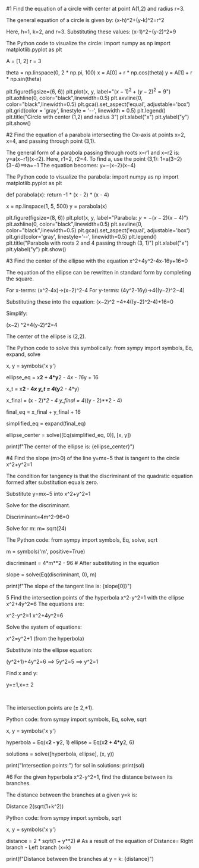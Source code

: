 
#1 Find the equation of a circle with center at point A(1,2) and radius r=3.

The general equation of a circle is given by: (x-h)^2+(y-k)^2=r^2
 
Here, h=1, k=2, and r=3. Substituting these values: (x-1)^2+(y-2)^2=9

The Python code to visualize the circle:
import numpy as np
import matplotlib.pyplot as plt

A = [1, 2]
r = 3

theta = np.linspace(0, 2 * np.pi, 100)
x = A[0] + r * np.cos(theta)
y = A[1] + r * np.sin(theta)

plt.figure(figsize=(6, 6))
plt.plot(x, y, label="$(x-1)^2 + (y-2)^2 = 9$")
plt.axhline(0, color="black",linewidth=0.5)
plt.axvline(0, color="black",linewidth=0.5)
plt.gca().set_aspect('equal', adjustable='box')
plt.grid(color = 'gray', linestyle = '--', linewidth = 0.5)
plt.legend()
plt.title("Circle with center (1,2) and radius 3")
plt.xlabel("x")
plt.ylabel("y")
plt.show()

#2 Find the equation of a parabola intersecting the Ox-axis at points x=2, x=4, and passing through point (3,1).

The general form of a parabola passing through roots x=r1 and x=r2 is: 
y=a(x−r1)(x-r2). 
Here, r1=2, r2=4. To find a, use the point (3,1):
1=a(3−2)(3−4)⟹a=−1
The equation becomes:
y=−(x−2)(x−4)

The Python code to visualize the parabola: 
import numpy as np
import matplotlib.pyplot as plt

def parabola(x):
    return -1 * (x - 2) * (x - 4)

x = np.linspace(1, 5, 500)
y = parabola(x)

plt.figure(figsize=(8, 6))
plt.plot(x, y, label="Parabola: $y = -(x-2)(x-4)$")
plt.axhline(0, color="black",linewidth=0.5)
plt.axvline(0, color="black",linewidth=0.5)
plt.gca().set_aspect('equal', adjustable='box')
plt.grid(color='gray', linestyle='--', linewidth=0.5)
plt.legend()
plt.title("Parabola with roots 2 and 4 passing through (3, 1)")
plt.xlabel("x")
plt.ylabel("y")
plt.show()

#3 Find the center of the ellipse with the equation x^2+4y^2-4x-16y+16=0

The equation of the ellipse can be rewritten in standard form by completing the square. 

For x-terms: (x^2-4x)→(x−2)^2-4
For y-terms: (4y^2-16y)→4((y−2)^2−4)

Substituting these into the equation: (x−2)^2 −4+4((y−2)^2-4)+16=0

Simplify:

(x−2) ^2+4(y-2)^2=4

The center of the ellipse is (2,2).

The Python code to solve this symbolically:
from sympy import symbols, Eq, expand, solve

x, y = symbols('x y')

ellipse_eq = x**2 + 4*y**2 - 4*x - 16*y + 16

x_t = x**2 - 4*x
y_t = 4*(y**2 - 4*y)

x_final = (x - 2)**2 - 4
y_final = 4*((y - 2)**2 - 4)

final_eq = x_final + y_final + 16

simplified_eq = expand(final_eq)

ellipse_center = solve([Eq(simplified_eq, 0)], [x, y])

print(f"The center of the ellipse is: {ellipse_center}")

#4 Find the slope (m>0) of the line y=mx−5 that is tangent to the circle x^2+y^2=1

The condition for tangency is that the discriminant of the quadratic equation formed after substitution equals zero.

Substitute y=mx−5 into  x^2+y^2=1

Solve for the discriminant.

Discriminant=4m^2-96=0

Solve for m:
m= sqrt(24)
​
 
The Python code:
from sympy import symbols, Eq, solve, sqrt

m = symbols('m', positive=True)

discriminant = 4*m**2 - 96  # After substituting in the equation

slope = solve(Eq(discriminant, 0), m)

print(f"The slope of the tangent line is: {slope[0]}")

5 Find the intersection points of the hyperbola x^2-y^2=1 with the ellipse x^2+4y^2=6
The equations are:

x^2-y^2=1
x^2+4y^2=6

Solve the system of equations:

x^2=y^2+1 (from the hyperbola)

Substitute into the ellipse equation:

(y^2+1)+4y^2=6 ⟹ 5y^2=5 ⟹ y^2=1  

Find x and y:

y=±1,x=± 2

​
 
The intersection points are 
(± 2,±1).

Python code:
from sympy import symbols, Eq, solve, sqrt

x, y = symbols('x y')

hyperbola = Eq(x**2 - y**2, 1)
ellipse = Eq(x**2 + 4*y**2, 6)

solutions = solve([hyperbola, ellipse], (x, y))

print("Intersection points:")
for sol in solutions:
    print(sol)

#6 For the given hyperbola x^2-y^2=1, find the distance between its branches.

The distance between the branches at a given y=k is:

Distance 2(sqrt(1+k^2))

 
Python code:
from sympy import symbols, sqrt

x, y = symbols('x y')

distance = 2 * sqrt(1 + y**2)  # As a result of the equation of Distance= Right branch - Left branch (x=k)

print(f"Distance between the branches at y = k: {distance}")
